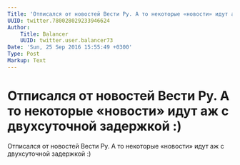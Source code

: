 ```yaml
---
Title: 'Отписался от новостей Вести Ру. А то некоторые «новости» идут аж с двухсуточной задержкой :)'
UUID: twitter.780028029233946624
Author:
    Title: Balancer
    UUID: twitter.user.balancer73
Date: 'Sun, 25 Sep 2016 15:55:49 +0300'
Type: Post
Markup: Text
---
```


# Отписался от новостей Вести Ру. А то некоторые «новости» идут аж с двухсуточной задержкой :)

Отписался от новостей Вести Ру. А то некоторые «новости»
идут аж с двухсуточной задержкой :)
